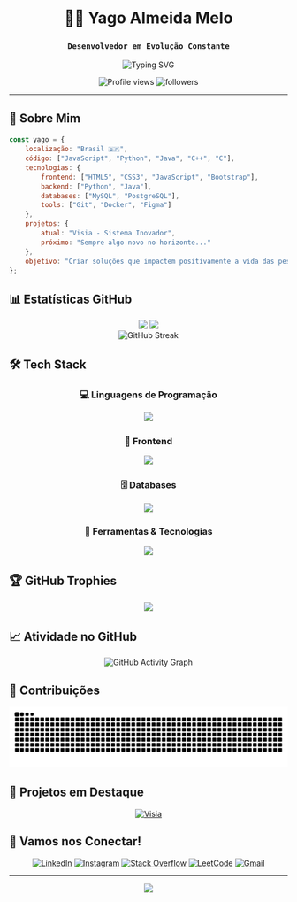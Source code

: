 <div align="center">

# 👨‍💻 Yago Almeida Melo

### `Desenvolvedor em Evolução Constante`

<img src="https://readme-typing-svg.herokuapp.com?font=Fira+Code&duration=1000&pause=0000&color=58A6FF&center=true&vCenter=true&multiline=true&width=600&height=100&lines=Keep,;Calm;and CODE!!!" alt="Typing SVG" />

<p align="center">
  <img src="https://komarev.com/ghpvc/?username=yago-almeida-melo&label=Visitantes&color=58A6FF&style=for-the-badge" alt="Profile views" />
  <img src="https://img.shields.io/github/followers/yago-almeida-melo?label=Seguidores&style=for-the-badge&color=58A6FF" alt="followers" />
</p>

</div>

---

## 🚀 Sobre Mim

```javascript
const yago = {
    localização: "Brasil 🇧🇷",
    código: ["JavaScript", "Python", "Java", "C++", "C"],
    tecnologias: {
        frontend: ["HTML5", "CSS3", "JavaScript", "Bootstrap"],
        backend: ["Python", "Java"],
        databases: ["MySQL", "PostgreSQL"],
        tools: ["Git", "Docker", "Figma"]
    },
    projetos: {
        atual: "Visia - Sistema Inovador",
        próximo: "Sempre algo novo no horizonte..."
    },
    objetivo: "Criar soluções que impactem positivamente a vida das pessoas"
};
```

## 📊 Estatísticas GitHub

<div align="center">
  <img height="180em" src="https://github-readme-stats.vercel.app/api?username=yago-almeida-melo&show_icons=true&theme=github_dark&include_all_commits=true&count_private=true&hide_border=true&bg_color=0D1117"/>
  <img height="180em" src="https://github-readme-stats.vercel.app/api/top-langs/?username=yago-almeida-melo&layout=compact&langs_count=8&theme=github_dark&hide_border=true&bg_color=0D1117"/>
</div>

<div align="center">
  <img src="https://github-readme-streak-stats.herokuapp.com/?user=yago-almeida-melo&theme=github-dark-blue&hide_border=true&background=0D1117" alt="GitHub Streak" />
</div>

## 🛠️ Tech Stack

<div align="center">

### 💻 Linguagens de Programação
<img src="https://skillicons.dev/icons?i=c,cpp,java,python,javascript&theme=dark" />

### 🎨 Frontend
<img src="https://skillicons.dev/icons?i=html,css,bootstrap&theme=dark" />

### 🗄️ Databases
<img src="https://skillicons.dev/icons?i=mysql,postgresql&theme=dark" />

### 🔧 Ferramentas & Tecnologias
<img src="https://skillicons.dev/icons?i=git,docker,figma,vscode&theme=dark" />

</div>

## 🏆 GitHub Trophies

<div align="center">
  <img src="https://github-profile-trophy.vercel.app/?username=yago-almeida-melo&theme=discord&no-frame=true&no-bg=false&margin-w=4&row=1" />
</div>

## 📈 Atividade no GitHub

<div align="center">
  
![GitHub Activity Graph](https://github-readme-activity-graph.vercel.app/graph?username=yago-almeida-melo&theme=github-compact&hide_border=true&bg_color=0D1117&color=58A6FF&line=58A6FF&point=FFFFFF)

</div>

## 🐍 Contribuições

<div align="center">
  
![Snake animation](https://raw.githubusercontent.com/yago-almeida-melo/yago-almeida-melo/output/github-contribution-grid-snake-dark.svg)

</div>

## 🎯 Projetos em Destaque

<div align="center">
  
[![Visia](https://github-readme-stats.vercel.app/api/pin/?username=yago-almeida-melo&repo=LDDM_2025-1_G1&theme=github_dark&hide_border=true&bg_color=0D1117)](https://github.com/yago-almeida-melo/LDDM_2025-1_G1)

</div>

## 🤝 Vamos nos Conectar!

<div align="center">

[![LinkedIn](https://img.shields.io/badge/LinkedIn-0077B5?style=for-the-badge&logo=linkedin&logoColor=white)](https://linkedin.com/in/yago-almeida-melo)
[![Instagram](https://img.shields.io/badge/Instagram-E4405F?style=for-the-badge&logo=instagram&logoColor=white)](https://instagram.com/yago_almeid4)
[![Stack Overflow](https://img.shields.io/badge/Stack_Overflow-FE7A16?style=for-the-badge&logo=stack-overflow&logoColor=white)](https://stackoverflow.com/users/yago-almeida)
[![LeetCode](https://img.shields.io/badge/LeetCode-000000?style=for-the-badge&logo=LeetCode&logoColor=#d16c06)](https://www.leetcode.com/yago_almeida)
[![Gmail](https://img.shields.io/badge/Gmail-D14836?style=for-the-badge&logo=gmail&logoColor=white)](mailto:yagoalmeidamelo27102004@gmail.com)

</div>

---

<div align="center">



<img src="https://capsule-render.vercel.app/api?type=waving&color=58A6FF&height=120&section=footer"/>

</div>